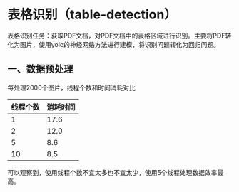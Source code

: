 # 表格识别（table-detection）
表格识别任务：获取PDF文档，对PDF文档中的表格区域进行识别。主要将PDF转化为图片，使用yolo的神经网络方法进行建模，将识别问题转化为回归问题。



## 一、数据预处理

每处理2000个图片，线程个数和时间消耗对比

| 线程个数 | 消耗时间 |
| :--- | :--- |
| 1    | 17.6 |
| 2    | 12.0 |
| 5    | 8.6  |
| 10   | 8.5  |

可以观察到，使用线程个数不宜太多也不宜太少，使用5个线程处理数据效率最高。
